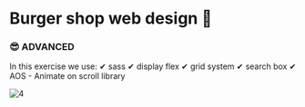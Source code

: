 # Burger shop web design 🍔

### 😎 ADVANCED

In this exercise we use:
✔ sass
✔ display flex
✔ grid system
✔ search box
✔ AOS - Animate on scroll library

![4](https://github.com/sancoza-developer/burger-shop-web-design/assets/140257603/7f061976-4568-4e6e-b4e9-fca40c9a1e75)
